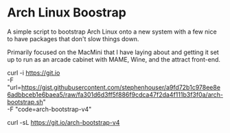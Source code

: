 # Arch Linux Boostrap

A simple script to bootstrap Arch Linux onto a new system with a few nice to have packages that don't slow things down.

Primarily focused on the MacMini that I have laying about and getting it set up to run as an arcade cabinet with MAME, Wine, and the attract front-end.


curl -i https://git.io \
    -F "url=https://gist.githubusercontent.com/stephenhouser/a9fd72b1c978ee8e6adbbceb1e6baea5/raw/fa301d6d3ff5f886f9cdca47f2da4f111b3f3f0a/arch-bootstrap.sh" \
    -F "code=arch-bootstrap-v4"

curl -sL https://git.io/arch-bootstrap-v4